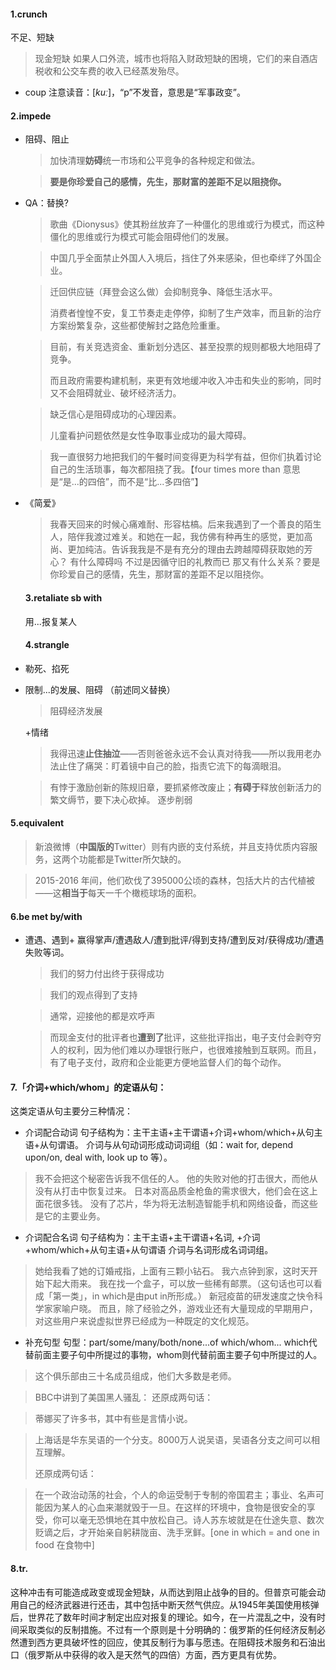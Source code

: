#### 1.crunch
不足、短缺
>现金短缺
>如果人口外流，城市也将陷入财政短缺的困境，它们的来自酒店税收和公交车费的收入已经蒸发殆尽。
- coup 
注意读音：$[kuː]$，“p”不发音，意思是“军事政变”。

#### 2.impede 

- 阻碍、阻止

  > 加快清理**妨碍**统一市场和公平竞争的各种规定和做法。

  > **要是你珍爱自己的感情，先生，那财富的差距不足以阻挠你。**

- QA：替换?

  > 歌曲《Dionysus》使其粉丝放弃了一种僵化的思维或行为模式，而这种僵化的思维或行为模式可能会阻碍他们的发展。

  > 中国几乎全面禁止外国人入境后，挡住了外来感染，但也牵绊了外国企业。

  >迁回供应链（拜登会这么做）会抑制竞争、降低生活水平。
  >
  >消费者惶惶不安，复工节奏走走停停，抑制了生产效率，而且新的治疗方案纷繁复杂，这些都使解封之路危险重重。

  > 目前，有关竞选资金、重新划分选区、甚至投票的规则都极大地阻碍了竞争。
  >
  > 而且政府需要构建机制，来更有效地缓冲收入冲击和失业的影响，同时又不会阻碍就业、破坏经济活力。

  > 缺乏信心是阻碍成功的心理因素。
  >
  > 儿童看护问题依然是女性争取事业成功的最大障碍。

  > 我一直很努力地把我们的午餐时间变得更为科学有益，但你们执着讨论自己的生活琐事，每次都阻挠了我。【four times more than 意思是“是...的四倍”，而不是“比...多四倍”】

- 《简爱》

  >我春天回来的时候心痛难耐、形容枯槁。后来我遇到了一个善良的陌生人，陪伴我渡过难关。和她在一起，我仿佛有种再生的感觉，更加高尚、更加纯洁。告诉我我是不是有充分的理由去跨越障碍获取她的芳心？
  >有什么障碍吗
  >不过是因循守旧的礼教而已
  >那又有什么关系？要是你珍爱自己的感情，先生，那财富的差距不足以阻挠你。
  
  #### 3.retaliate sb with 
  
  用...报复某人
  
  #### 4.strangle
  
- 勒死、掐死

- 限制...的发展、阻碍 （前述同义替换）

  >阻碍经济发展

    +情绪

  > 我得迅速**止住抽泣**——否则爸爸永远不会认真对待我——所以我用老办法止住了痛哭：盯着镜中自己的脸，指责它流下的每滴眼泪。

  > 有悖于激励创新的陈规旧章，要抓紧修改废止；**有碍于**释放创新活力的繁文缛节，要下决心砍掉。
  > 逐步削弱



#### 5.equivalent 

> 新浪微博（**中国版的**Twitter）则有内嵌的支付系统，并且支持优质内容服务，这两个功能都是Twitter所欠缺的。

> 2015-2016 年间，他们砍伐了395000公顷的森林，包括大片的古代植被——这**相当于**每天一千个橄榄球场的面积。

#### 6.be met by/with

- 遭遇、遇到+ 赢得掌声/遭遇敌人/遭到批评/得到支持/遭到反对/获得成功/遭遇失败等词。

  > 我们的努力付出终于获得成功

  > 我们的观点得到了支持

  > 通常，迎接他的都是欢呼声

  > 而现金支付的批评者也**遭到了**批评，这些批评指出，电子支付会剥夺穷人的权利，因为他们难以办理银行账户，也很难接触到互联网。而且，有了电子支付，政府和企业能更方便地监督人们的每个动作。 

#### 7.「介词+which/whom」的定语从句：

这类定语从句主要分三种情况：

- 介词配合动词
句子结构为：主干主语+主干谓语+介词+whom/which+从句主语+从句谓语。
介词与从句动词形成动词词组（如：wait for, depend upon/on, deal with, look up to 等）。

>我不会把这个秘密告诉我不信任的人。
>他的失败对他的打击很大，而他从没有从打击中恢复过来。
>日本对高品质金枪鱼的需求很大，他们会在这上面花很多钱。
>没有了芯片，华为将无法制造智能手机和网络设备，而这些是它的主要业务。

- 介词配合名词
句子结构为：主干主语+主干谓语+名词, +介词+whom/which+从句主语+从句谓语
介词与名词形成名词词组。

>她给我看了她的订婚戒指，上面有三颗小钻石。
>我六点钟到家，这时天开始下起大雨来。
>我在找一个盒子，可以放一些稀有邮票。（这句话也可以看成「第一类」，in which是由put in所形成。）
>新冠疫苗的研发速度之快令科学家家喻户晓。
>而且，除了经验之外，游戏业还有大量现成的早期用户，对这些用户来说虚拟世界已经成为一种既定的文化规范。

- 补充句型
句型：part/some/many/both/none...of which/whom...
which代替前面主要子句中所提过的事物，whom则代替前面主要子句中所提过的人。

>这个俱乐部由三十名成员组成，他们大多数是老师。

>BBC中讲到了美国黑人骚乱：
>还原成两句话：

> 蒂娜买了许多书，其中有些是言情小说。

> 上海话是华东吴语的一个分支。8000万人说吴语，吴语各分支之间可以相互理解。
>
> 还原成两句话：

> 在一个政治动荡的社会，个人的命运受制于专制的帝国君主；事业、名声可能因为某人的心血来潮就毁于一旦。在这样的环境中，食物是很安全的享受，你可以毫无恐惧地在其中放松自己。诗人苏东坡就是在仕途失意、数次贬谪之后，才开始亲自躬耕陇亩、洗手烹鲜。[one in which = and one in food 在食物中]

#### 8.tr.

这种冲击有可能造成政变或现金短缺，从而达到阻止战争的目的。但普京可能会动用自己的经济武器进行还击，其中包括中断天然气供应。从1945年美国使用核弹后，世界花了数年时间才制定出应对报复的理论。如今，在一片混乱之中，没有时间采取类似的反制措施。不过有一个原则是十分明确的：俄罗斯的任何经济反制必然遭到西方更具破坏性的回应，使其反制行为事与愿违。在阻碍技术服务和石油出口（俄罗斯从中获得的收入是天然气的四倍）方面，西方更具有优势。
